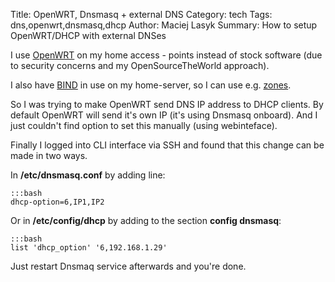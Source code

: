 Title: OpenWRT, Dnsmasq + external DNS
Category: tech
Tags: dns,openwrt,dnsmasq,dhcp
Author: Maciej Lasyk
Summary: How to setup OpenWRT/DHCP with external DNSes

I use [OpenWRT](https://openwrt.org/) on my home access - points instead of
stock software (due to security concerns and my OpenSourceTheWorld approach).

I also have [BIND](https://en.wikipedia.org/wiki/BIND) in use on my
home-server, so I can use e.g. [zones]({filename}/2014/DnsBindViews.md).

So I was trying to make OpenWRT send DNS IP address to DHCP clients. By default
OpenWRT will send it's own IP (it's using Dnsmasq onboard). And I just couldn't
find option to set this manually (using webinteface).

Finally I logged into CLI interface via SSH and found that this change can be
made in two ways.

In **/etc/dnsmasq.conf** by adding line:

    :::bash
    dhcp-option=6,IP1,IP2

Or in **/etc/config/dhcp** by adding to the section **config dnsmasq**:

    :::bash
    list 'dhcp_option' '6,192.168.1.29'

Just restart Dnsmaq service afterwards and you're done.
